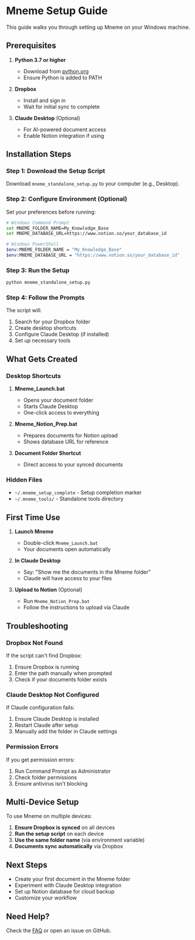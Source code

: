 # Mneme Setup Guide

This guide walks you through setting up Mneme on your Windows machine.

## Prerequisites

1. **Python 3.7 or higher**
   - Download from [python.org](https://python.org)
   - Ensure Python is added to PATH

2. **Dropbox**
   - Install and sign in
   - Wait for initial sync to complete

3. **Claude Desktop** (Optional)
   - For AI-powered document access
   - Enable Notion integration if using

## Installation Steps

### Step 1: Download the Setup Script

Download `mneme_standalone_setup.py` to your computer (e.g., Desktop).

### Step 2: Configure Environment (Optional)

Set your preferences before running:

```bash
# Windows Command Prompt
set MNEME_FOLDER_NAME=My_Knowledge_Base
set MNEME_DATABASE_URL=https://www.notion.so/your_database_id

# Windows PowerShell
$env:MNEME_FOLDER_NAME = "My_Knowledge_Base"
$env:MNEME_DATABASE_URL = "https://www.notion.so/your_database_id"
```

### Step 3: Run the Setup

```bash
python mneme_standalone_setup.py
```

### Step 4: Follow the Prompts

The script will:
1. Search for your Dropbox folder
2. Create desktop shortcuts
3. Configure Claude Desktop (if installed)
4. Set up necessary tools

## What Gets Created

### Desktop Shortcuts

1. **Mneme_Launch.bat**
   - Opens your document folder
   - Starts Claude Desktop
   - One-click access to everything

2. **Mneme_Notion_Prep.bat**
   - Prepares documents for Notion upload
   - Shows database URL for reference

3. **Document Folder Shortcut**
   - Direct access to your synced documents

### Hidden Files

- `~/.mneme_setup_complete` - Setup completion marker
- `~/.mneme_tools/` - Standalone tools directory

## First Time Use

1. **Launch Mneme**
   - Double-click `Mneme_Launch.bat`
   - Your documents open automatically

2. **In Claude Desktop**
   - Say: "Show me the documents in the Mneme folder"
   - Claude will have access to your files

3. **Upload to Notion** (Optional)
   - Run `Mneme_Notion_Prep.bat`
   - Follow the instructions to upload via Claude

## Troubleshooting

### Dropbox Not Found

If the script can't find Dropbox:
1. Ensure Dropbox is running
2. Enter the path manually when prompted
3. Check if your documents folder exists

### Claude Desktop Not Configured

If Claude configuration fails:
1. Ensure Claude Desktop is installed
2. Restart Claude after setup
3. Manually add the folder in Claude settings

### Permission Errors

If you get permission errors:
1. Run Command Prompt as Administrator
2. Check folder permissions
3. Ensure antivirus isn't blocking

## Multi-Device Setup

To use Mneme on multiple devices:

1. **Ensure Dropbox is synced** on all devices
2. **Run the setup script** on each device
3. **Use the same folder name** (via environment variable)
4. **Documents sync automatically** via Dropbox

## Next Steps

- Create your first document in the Mneme folder
- Experiment with Claude Desktop integration
- Set up Notion database for cloud backup
- Customize your workflow

## Need Help?

Check the [FAQ](faq.md) or open an issue on GitHub.